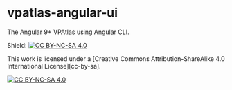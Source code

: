 # vpatlas-angular-ui

The Angular 9+ VPAtlas using Angular CLI.

Shield: [![CC BY-NC-SA 4.0][cc-by-nc-sa-shield]][cc-by-nc-sa]

This work is licensed under a [Creative Commons Attribution-ShareAlike 4.0
International License][cc-by-sa].

[![CC BY-NC-SA 4.0][cc-by-nc-sa-image]][cc-by-nc-sa]

[cc-by-nc-sa]: http://creativecommons.org/licenses/by-sa/4.0/
[cc-by-nc-sa-image]: https://licensebuttons.net/l/by-sa/4.0/88x31.png
[cc-by-nc-sa-shield]: https://img.shields.io/badge/License-CC%20BY--SA%204.0-lightgrey.svg
